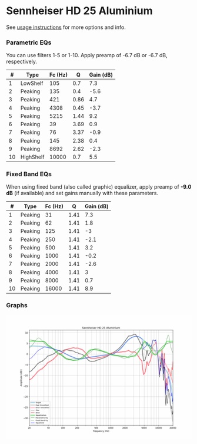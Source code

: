 # Sennheiser HD 25 Aluminium
See [usage instructions](https://github.com/jaakkopasanen/AutoEq#usage) for more options and info.

### Parametric EQs
You can use filters 1-5 or 1-10. Apply preamp of -6.7 dB or -6.7 dB, respectively.

|   # | Type      |   Fc (Hz) |    Q |   Gain (dB) |
|-----|-----------|-----------|------|-------------|
|   1 | LowShelf  |       105 | 0.7  |         7.3 |
|   2 | Peaking   |       135 | 0.4  |        -5.6 |
|   3 | Peaking   |       421 | 0.86 |         4.7 |
|   4 | Peaking   |      4308 | 0.45 |        -3.7 |
|   5 | Peaking   |      5215 | 1.44 |         9.2 |
|   6 | Peaking   |        39 | 3.69 |         0.9 |
|   7 | Peaking   |        76 | 3.37 |        -0.9 |
|   8 | Peaking   |       145 | 2.38 |         0.4 |
|   9 | Peaking   |      8692 | 2.62 |        -2.3 |
|  10 | HighShelf |     10000 | 0.7  |         5.5 |

### Fixed Band EQs
When using fixed band (also called graphic) equalizer, apply preamp of **-9.0 dB** (if available) and set gains manually with these parameters.

|   # | Type    |   Fc (Hz) |    Q |   Gain (dB) |
|-----|---------|-----------|------|-------------|
|   1 | Peaking |        31 | 1.41 |         7.3 |
|   2 | Peaking |        62 | 1.41 |         1.8 |
|   3 | Peaking |       125 | 1.41 |        -3   |
|   4 | Peaking |       250 | 1.41 |        -2.1 |
|   5 | Peaking |       500 | 1.41 |         3.2 |
|   6 | Peaking |      1000 | 1.41 |        -0.2 |
|   7 | Peaking |      2000 | 1.41 |        -2.6 |
|   8 | Peaking |      4000 | 1.41 |         3   |
|   9 | Peaking |      8000 | 1.41 |         0.7 |
|  10 | Peaking |     16000 | 1.41 |         8.9 |

### Graphs
![](./Sennheiser%20HD%2025%20Aluminium.png)
